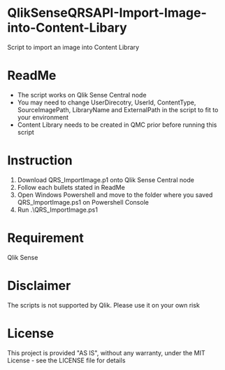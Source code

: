 # QlikSenseQRSAPI-Import-Image-into-Content-Libary
Script to import an image into Content Library

# ReadMe
- The script works on Qlik Sense Central node 
- You may need to change UserDirecotry, UserId, ContentType, SourceImagePath, LibraryName and ExternalPath in the script to fit to your environment
- Content Library needs to be created in QMC prior before running this script

# Instruction
1. Download QRS_ImportImage.p1 onto Qlik Sense Central node
2. Follow each bullets stated in ReadMe
3. Open Windows Powershell and move to the folder where you saved QRS_ImportImage.ps1 on Powershell Console
4. Run .\QRS_ImportImage.ps1

# Requirement
Qlik Sense

# Disclaimer
The scripts is not supported by Qlik. Please use it on your own risk

# License
This project is provided "AS IS", without any warranty, under the MIT License - see the LICENSE file for details
